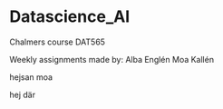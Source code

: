 # Datascience_AI
Chalmers course DAT565

Weekly assignments made by: 
Alba Englén
Moa Kallén

hejsan moa

hej där




